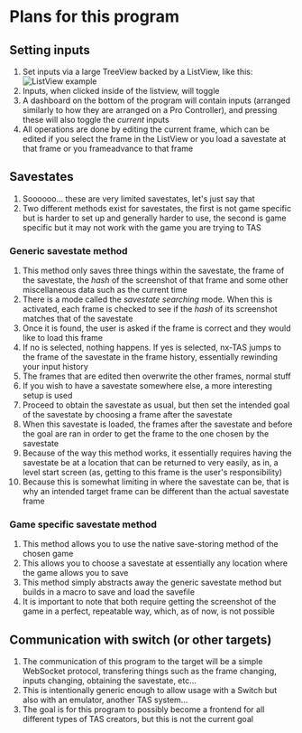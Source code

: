 # Plans for this program
## Setting inputs
1. Set inputs via a large TreeView backed by a ListView, like this:
![ListView example](http://zetcode.com/img/gui/sharpgtk/listview.png)
2. Inputs, when clicked inside of the listview, will toggle
3. A dashboard on the bottom of the program will contain inputs (arranged similarly to how they are arranged on a Pro Controller), and pressing these will also toggle the *current* inputs
4. All operations are done by editing the current frame, which can be edited if you select the frame in the ListView or you load a savestate at that frame or you frameadvance to that frame
## Savestates
1. Soooooo... these are very limited savestates, let's just say that
2. Two different methods exist for savestates, the first is not game specific but is harder to set up and generally harder to use, the second is game specific but it may not work with the game you are trying to TAS
### Generic savestate method
1. This method only saves three things within the savestate, the frame of the savestate, the *hash* of the screenshot of that frame and some other miscellaneous data such as the current time
2. There is a mode called the *savestate searching* mode. When this is activated, each frame is checked to see if the *hash* of its screenshot matches that of the savestate
3. Once it is found, the user is asked if the frame is correct and they would like to load this frame
4. If no is selected, nothing happens. If yes is selected, nx-TAS jumps to the frame of the savestate in the frame history, essentially rewinding your input history
5. The frames that are edited then overwrite the other frames, normal stuff
6. If you wish to have a savestate somewhere else, a more interesting setup is used
7. Proceed to obtain the savestate as usual, but then set the intended goal of the savestate by choosing a frame after the savestate
8. When this savestate is loaded, the frames after the savestate and before the goal are ran in order to get the frame to the one chosen by the savestate
9. Because of the way this method works, it essentially requires having the savestate be at a location that can be returned to very easily, as in, a level start screen (as, getting to this frame is the user's responsibility)
10. Because this is somewhat limiting in where the savestate can be, that is why an intended target frame can be different than the actual savestate frame
### Game specific savestate method
1. This method allows you to use the native save-storing method of the chosen game
2. This allows you to choose a savestate at essentially any location where the game allows you to save
3. This method simply abstracts away the generic savestate method but builds in a macro to save and load the savefile
4. It is important to note that both require getting the screenshot of the game in a perfect, repeatable way, which, as of now, is not possible
## Communication with switch (or other targets)
1. The communication of this program to the target will be a simple WebSocket protocol, transfering things such as the frame changing, inputs changing, obtaining the savestate, etc...
2. This is intentionally generic enough to allow usage with a Switch but also with an emulator, another TAS system...
3. The goal is for this program to possibly become a frontend for all different types of TAS creators, but this is not the current goal
